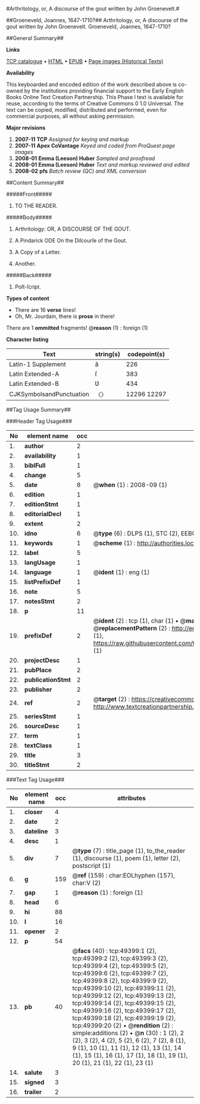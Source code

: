 #Arthritology, or, A discourse of the gout written by John Groenevelt.#

##Groeneveld, Joannes, 1647-1710?##
Arthritology, or, A discourse of the gout written by John Groenevelt.
Groeneveld, Joannes, 1647-1710?

##General Summary##

**Links**

[TCP catalogue](http://www.ota.ox.ac.uk/tcp/)  • 
[HTML](http://tei.it.ox.ac.uk/tcp/Texts-HTML/free/A42/A42181.html)  • 
[EPUB](http://tei.it.ox.ac.uk/tcp/Texts-EPUB/free/A42/A42181.epub) • 
[Page images (Historical Texts)](https://data.historicaltexts.jisc.ac.uk/view?pubId=eebo-11803760e&pageId=eebo-11803760e-49399-1)

**Availability**

This keyboarded and encoded edition of the
	       work described above is co-owned by the institutions
	       providing financial support to the Early English Books
	       Online Text Creation Partnership. This Phase I text is
	       available for reuse, according to the terms of Creative
	       Commons 0 1.0 Universal. The text can be copied,
	       modified, distributed and performed, even for
	       commercial purposes, all without asking permission.

**Major revisions**

1. __2007-11__ __TCP__ *Assigned for keying and markup*
1. __2007-11__ __Apex CoVantage__ *Keyed and coded from ProQuest page images*
1. __2008-01__ __Emma (Leeson) Huber__ *Sampled and proofread*
1. __2008-01__ __Emma (Leeson) Huber__ *Text and markup reviewed and edited*
1. __2008-02__ __pfs__ *Batch review (QC) and XML conversion*

##Content Summary##

#####Front#####

1. TO THE READER.

#####Body#####

1. Arthritology: OR, A DISCOURSE OF THE GOUT.

1. A Pindarick ODE On the Diſcourſe of the Gout.

1. A Copy of a Letter.

1. Another.

#####Back#####

1. Poſt-ſcript.

**Types of content**

  * There are 16 **verse** lines!
  * Oh, Mr. Jourdain, there is **prose** in there!

There are 1 **ommitted** fragments! 
 @__reason__ (1) : foreign (1)

**Character listing**


|Text|string(s)|codepoint(s)|
|---|---|---|
|Latin-1 Supplement|â|226|
|Latin Extended-A|ſ|383|
|Latin Extended-B|Ʋ|434|
|CJKSymbolsandPunctuation|〈〉|12296 12297|

##Tag Usage Summary##

###Header Tag Usage###

|No|element name|occ|attributes|
|---|---|---|---|
|1.|__author__|2||
|2.|__availability__|1||
|3.|__biblFull__|1||
|4.|__change__|5||
|5.|__date__|8| @__when__ (1) : 2008-09 (1)|
|6.|__edition__|1||
|7.|__editionStmt__|1||
|8.|__editorialDecl__|1||
|9.|__extent__|2||
|10.|__idno__|6| @__type__ (6) : DLPS (1), STC (2), EEBO-CITATION (1), OCLC (1), VID (1)|
|11.|__keywords__|1| @__scheme__ (1) : http://authorities.loc.gov/ (1)|
|12.|__label__|5||
|13.|__langUsage__|1||
|14.|__language__|1| @__ident__ (1) : eng (1)|
|15.|__listPrefixDef__|1||
|16.|__note__|5||
|17.|__notesStmt__|2||
|18.|__p__|11||
|19.|__prefixDef__|2| @__ident__ (2) : tcp (1), char (1)  •  @__matchPattern__ (2) : ([0-9\-]+):([0-9IVX]+) (1), (.+) (1)  •  @__replacementPattern__ (2) : http://eebo.chadwyck.com/downloadtiff?vid=$1&page=$2 (1), https://raw.githubusercontent.com/textcreationpartnership/Texts/master/tcpchars.xml#$1 (1)|
|20.|__projectDesc__|1||
|21.|__pubPlace__|2||
|22.|__publicationStmt__|2||
|23.|__publisher__|2||
|24.|__ref__|2| @__target__ (2) : https://creativecommons.org/publicdomain/zero/1.0/ (1), http://www.textcreationpartnership.org/docs/. (1)|
|25.|__seriesStmt__|1||
|26.|__sourceDesc__|1||
|27.|__term__|1||
|28.|__textClass__|1||
|29.|__title__|3||
|30.|__titleStmt__|2||


###Text Tag Usage###

|No|element name|occ|attributes|
|---|---|---|---|
|1.|__closer__|4||
|2.|__date__|2||
|3.|__dateline__|3||
|4.|__desc__|1||
|5.|__div__|7| @__type__ (7) : title_page (1), to_the_reader (1), discourse (1), poem (1), letter (2), postscript (1)|
|6.|__g__|159| @__ref__ (159) : char:EOLhyphen (157), char:V (2)|
|7.|__gap__|1| @__reason__ (1) : foreign (1)|
|8.|__head__|6||
|9.|__hi__|88||
|10.|__l__|16||
|11.|__opener__|2||
|12.|__p__|54||
|13.|__pb__|40| @__facs__ (40) : tcp:49399:1 (2), tcp:49399:2 (2), tcp:49399:3 (2), tcp:49399:4 (2), tcp:49399:5 (2), tcp:49399:6 (2), tcp:49399:7 (2), tcp:49399:8 (2), tcp:49399:9 (2), tcp:49399:10 (2), tcp:49399:11 (2), tcp:49399:12 (2), tcp:49399:13 (2), tcp:49399:14 (2), tcp:49399:15 (2), tcp:49399:16 (2), tcp:49399:17 (2), tcp:49399:18 (2), tcp:49399:19 (2), tcp:49399:20 (2)  •  @__rendition__ (2) : simple:additions (2)  •  @__n__ (30) : 1 (2), 2 (2), 3 (2), 4 (2), 5 (2), 6 (2), 7 (2), 8 (1), 9 (1), 10 (1), 11 (1), 12 (1), 13 (1), 14 (1), 15 (1), 16 (1), 17 (1), 18 (1), 19 (1), 20 (1), 21 (1), 22 (1), 23 (1)|
|14.|__salute__|3||
|15.|__signed__|3||
|16.|__trailer__|2||
